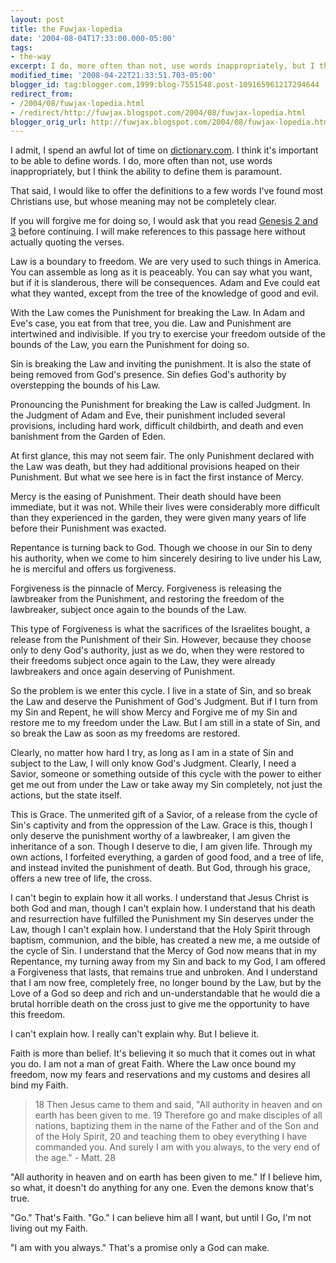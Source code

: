 ```yaml
---
layout: post
title: the Fuwjax-lopedia
date: '2004-08-04T17:33:00.000-05:00'
tags:
- the-way
excerpt: I do, more often than not, use words inappropriately, but I think the ability to define them is paramount.
modified_time: '2008-04-22T21:33:51.703-05:00'
blogger_id: tag:blogger.com,1999:blog-7551548.post-109165961217294644
redirect_from: 
- /2004/08/fuwjax-lopedia.html
- /redirect/http://fuwjax.blogspot.com/2004/08/fuwjax-lopedia.html
blogger_orig_url: http://fuwjax.blogspot.com/2004/08/fuwjax-lopedia.html
---
```


I admit, I spend an awful lot of time on [dictionary.com](http://dictionary.com/). I think it's important to be able to define words. I do, more often than not, use words inappropriately, but I think the ability to define them is paramount.

That said, I would like to offer the definitions to a few words I've found most Christians use, but whose meaning may not be completely clear.

If you will forgive me for doing so, I would ask that you read [Genesis 2 and 3](http://biblegateway.com/cgi-bin/bible?passage=GEN+2&language=english&amp;version=NIV&showfn=on&amp;showxref=on) before continuing.  I will make references to this passage here without actually quoting the verses.

Law is a boundary to freedom.  We are very used to such things in America.  You can assemble as long as it is peaceably.  You can say what you want, but if it is slanderous, there will be consequences.  Adam and Eve could eat what they wanted, except from the tree of the knowledge of good and evil.

With the Law comes the Punishment for breaking the Law.  In Adam and Eve's case, you eat from that tree, you die.  Law and Punishment are intertwined and indivisible.  If you try to exercise your freedom outside of the bounds of the Law, you earn the Punishment for doing so.

Sin is breaking the Law and inviting the punishment.  It is also the state of being removed from God's presence.  Sin defies God's authority by overstepping the bounds of his Law.

Pronouncing the Punishment for breaking the Law is called Judgment.  In the Judgment of Adam and Eve, their punishment included several provisions, including hard work, difficult childbirth, and death and even banishment from the Garden of Eden.

At first glance, this may not seem fair.  The only Punishment declared with the Law was death, but they had additional provisions heaped on their Punishment.  But what we see here is in fact the first instance of Mercy.

Mercy is the easing of Punishment.  Their death should have been immediate, but it was not.  While their lives were considerably more difficult than they experienced in the garden, they were given many years of life before their Punishment was exacted.

Repentance is turning back to God.  Though we choose in our Sin to deny his authority, when we come to him sincerely desiring to live under his Law, he is merciful and offers us forgiveness.

Forgiveness is the pinnacle of Mercy.  Forgiveness is releasing the lawbreaker from the Punishment, and restoring the freedom of the lawbreaker, subject once again to the bounds of the Law.

This type of Forgiveness is what the sacrifices of the Israelites bought, a release from the Punishment of their Sin.  However, because they choose only to deny God's authority, just as we do, when they were restored to their freedoms subject once again to the Law, they were already lawbreakers and once again deserving of Punishment.

So the problem is we enter this cycle.  I live in a state of Sin, and so break the Law and deserve the Punishment of God's Judgment.  But if I turn from my Sin and Repent, he will show Mercy and Forgive me of my Sin and restore me to my freedom under the Law.  But I am still in a state of Sin, and so break the Law as soon as my freedoms are restored.

Clearly, no matter how hard I try, as long as I am in a state of Sin and subject to the Law, I will only know God's Judgment.  Clearly, I need a Savior, someone or something outside of this cycle with the power to either get me out from under the Law or take away my Sin completely, not just the actions, but the state itself. 

This is Grace.  The unmerited gift of a Savior, of a release from the cycle of Sin's captivity and from the oppression of the Law.  Grace is this, though I only deserve the punishment worthy of a lawbreaker, I am given the inheritance of a son.  Though I deserve to die, I am given life.  Through my own actions, I forfeited everything, a garden of good food, and a tree of life, and instead invited the punishment of death.  But God, through his grace, offers a new tree of life, the cross.

I can't begin to explain how it all works.  I understand that Jesus Christ is both God and man, though I can't explain how.  I understand that his death and resurrection have fulfilled the Punishment my Sin deserves under the Law, though I can't explain how.  I understand that the Holy Spirit through baptism, communion, and the bible, has created a new me, a me outside of the cycle of Sin.  I understand that the Mercy of God now means that in my Repentance, my turning away from my Sin and back to my God, I am offered a Forgiveness that lasts, that remains true and unbroken.  And I understand that I am now free, completely free, no longer bound by the Law, but by the Love of a God so deep and rich and un-understandable that he would die a brutal horrible death on the cross just to give me the opportunity to have this freedom. 

I can't explain how.  I really can't explain why.  But I believe it. 

Faith is more than belief.  It's believing it so much that it comes out in what you do.  I am not a man of great Faith.  Where the Law once bound my freedom, now my fears and reservations and my customs and desires all bind my Faith.

> 18 Then Jesus came to them and said, "All authority in heaven and on earth has been given to me. 19 Therefore go and make disciples of all nations, baptizing them in the name of the Father and of the Son and of the Holy Spirit, 20 and teaching them to obey everything I have commanded you. And surely I am with you always, to the very end of the age." - Matt. 28

"All authority in heaven and on earth has been given to me."  If I believe him, so what, it doesn't do anything for any one.   Even the demons know that's true.

"Go."  That's Faith.  "Go."  I can believe him all I want, but until I Go, I'm not living out my Faith.

"I am with you always."  That's a promise only a God can make. 


